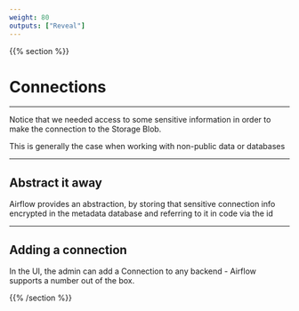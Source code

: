 ```yaml
---
weight: 80
outputs: ["Reveal"]
---
```


{{% section %}}

# Connections

---

Notice that we needed access to some sensitive information in order to make the connection to the Storage Blob. 

This is generally the case when working with non-public data or databases

---

## Abstract it away

Airflow provides an abstraction, by storing that sensitive connection info encrypted in the metadata database and referring to it in code via the id

---

## Adding a connection

In the UI, the admin can add a Connection to any backend - Airflow supports a number out of the box.

{{% /section %}}